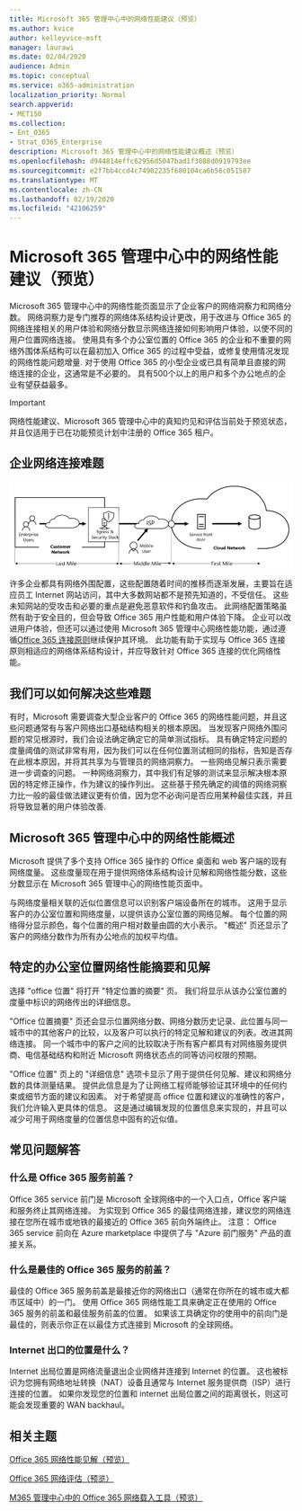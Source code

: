 ```yaml
---
title: Microsoft 365 管理中心中的网络性能建议（预览）
ms.author: kvice
author: kelleyvice-msft
manager: laurawi
ms.date: 02/04/2020
audience: Admin
ms.topic: conceptual
ms.service: o365-administration
localization_priority: Normal
search.appverid:
- MET150
ms.collection:
- Ent_O365
- Strat_O365_Enterprise
description: Microsoft 365 管理中心中的网络性能建议概述（预览）
ms.openlocfilehash: d944814effc62956d5047bad1f3088d0919793ee
ms.sourcegitcommit: e2f7bb4ccd4c74902235f680104ca6b56c051587
ms.translationtype: MT
ms.contentlocale: zh-CN
ms.lasthandoff: 02/19/2020
ms.locfileid: "42106259"
---
```

# <a name="network-performance-recommendations-in-the-microsoft-365-admin-center-preview"></a>Microsoft 365 管理中心中的网络性能建议（预览）

Microsoft 365 管理中心中的网络性能页面显示了企业客户的网络洞察力和网络分数。 网络洞察力是专门推荐的网络体系结构设计更改，用于改进与 Office 365 的网络连接相关的用户体验和网络分数显示网络连接如何影响用户体验，以使不同的用户位置网络连接。 使用具有多个办公室位置的 Office 365 的企业和不重要的网络外围体系结构可以在最初加入 Office 365 的过程中受益，或修复使用情况发现的网络性能问题增量. 对于使用 Office 365 的小型企业或已具有简单且直接的网络连接的企业，这通常是不必要的。 具有500个以上的用户和多个办公地点的企业有望获益最多。

>[!IMPORTANT]
>网络性能建议、Microsoft 365 管理中心中的真知灼见和评估当前处于预览状态，并且仅适用于已在功能预览计划中注册的 Office 365 租户。

## <a name="enterprise-network-connectivity-challenges"></a>企业网络连接难题

![客户网络到云](Media/m365-mac-perf/m365-mac-perf-first-last-mile.png)

许多企业都具有网络外围配置，这些配置随着时间的推移而逐渐发展，主要旨在适应员工 Internet 网站访问，其中大多数网站都不是预先知道的，不受信任。 这些未知网站的受攻击和必要的重点是避免恶意软件和钓鱼攻击。 此网络配置策略虽然有助于安全目的，但会导致 Office 365 用户性能和用户体验下降。 企业可以改进用户体验，但还可以通过使用 Microsoft 365 管理中心网络性能功能，通过遵循[Office 365 连接原则](https://aka.ms/pnc)继续保护其环境。 此功能有助于实现与 Office 365 连接原则相适应的网络体系结构设计，并应导致针对 Office 365 连接的优化网络性能。

## <a name="how-we-can-solve-these-challenges"></a>我们可以如何解决这些难题

有时，Microsoft 需要调查大型企业客户的 Office 365 的网络性能问题，并且这些问题通常有与客户网络出口基础结构相关的根本原因。 当发现客户网络外围问题的常见根源时，我们会设法确定确定它的简单测试指标。 具有确定特定问题的度量阈值的测试非常有用，因为我们可以在任何位置测试相同的指标，告知是否存在此根本原因，并将其共享为与管理员的网络洞察力。 一些网络见解只表示需要进一步调查的问题。 一种网络洞察力，其中我们有足够的测试来显示解决根本原因的特定修正操作，作为建议的操作列出。 这些基于预先确定的阈值的网络洞察力比一般的最佳做法建议更有价值，因为您不必询问是否应用某种最佳实践，并且将导致显著的用户体验改善.

## <a name="network-performance-overview-in-the-microsoft-365-admin-center"></a>Microsoft 365 管理中心中的网络性能概述

Microsoft 提供了多个支持 Office 365 操作的 Office 桌面和 web 客户端的现有网络度量。 这些度量现在用于提供网络体系结构设计见解和网络性能分数，这些分数显示在 Microsoft 365 管理中心的网络性能页面中。

与网络度量相关联的近似位置信息可以识别客户端设备所在的城市。 这用于显示客户的办公室位置和网络度量，以提供该办公室位置的网络见解。 每个位置的网络得分显示颜色，每个位置的用户相对数量由圆的大小表示。 "概述" 页还显示了客户的网络分数作为所有办公地点的加权平均值。

## <a name="specific-office-location-network-performance-summary-and-insights"></a>特定的办公室位置网络性能摘要和见解

选择 "office 位置" 将打开 "特定位置的摘要" 页。 我们将显示从该办公室位置的度量中标识的网络传出的详细信息。

"Office 位置摘要" 页还会显示位置网络分数、网络分数历史记录、此位置与同一城市中的其他客户的比较，以及客户可以执行的特定见解和建议的列表。改进其网络连接。 同一个城市中的客户之间的比较取决于所有客户都具有对网络服务提供商、电信基础结构和附近 Microsoft 网络状态点的同等访问权限的预期。

"Office 位置" 页上的 "详细信息" 选项卡显示了用于提供任何见解、建议和网络分数的具体测量结果。 提供此信息是为了让网络工程师能够验证其环境中的任何约束或细节方面的建议和因素。
对于希望提高 office 位置和建议的准确性的客户，我们允许输入更具体的信息。 这是通过编辑发现的位置信息来实现的，并且可以减少可用于网络度量的位置信息中固有的近似值。

## <a name="faq"></a>常见问题解答

### <a name="what-is-office-365-service-front-door"></a>什么是 Office 365 服务前盖？

Office 365 service 前门是 Microsoft 全球网络中的一个入口点，Office 客户端和服务终止其网络连接。 为实现到 Office 365 的最佳网络连接，建议您的网络连接在您所在城市或地铁的最接近的 Office 365 前向外端终止。
注意： Office 365 service 前向在 Azure marketplace 中提供了与 "Azure 前门服务" 产品的直接关系。

### <a name="what-is-an-optimal-office-365-service-front-door"></a>什么是最佳的 Office 365 服务的前盖？

最佳的 Office 365 服务前盖是最接近你的网络出口（通常在你所在的城市或大都市区域中）的一门。 使用 Office 365 网络性能工具来确定正在使用的 Office 365 服务的前盖和最佳服务前盖的位置。 如果该工具确定你的使用中的前向门是最佳的，则表示你正在以最佳方式连接到 Microsoft 的全球网络。

### <a name="what-is-an-internet-egress-location"></a>Internet 出口的位置是什么？

Internet 出局位置是网络流量退出企业网络并连接到 Internet 的位置。 这也被标识为您拥有网络地址转换（NAT）设备且通常与 Internet 服务提供商（ISP）进行连接的位置。 如果你发现您的位置和 internet 出局位置之间的距离很长，则这可能会发现重要的 WAN backhaul。

## <a name="related-topics"></a>相关主题

[Office 365 网络性能见解（预览）](office-365-network-mac-perf-insights.md)

[Office 365 网络评估（预览）](office-365-network-mac-perf-score.md)

[M365 管理中心中的 Office 365 网络载入工具（预览）](office-365-network-mac-perf-onboarding-tool.md)
